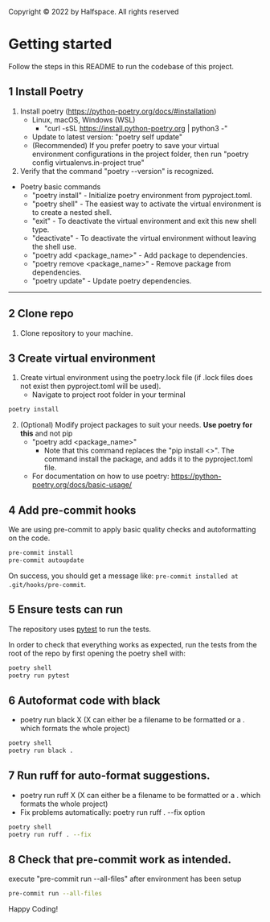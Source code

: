 Copyright © 2022 by Halfspace. All rights reserved

Getting started
============
Follow the steps in this README to run the codebase of this project.


1 Install Poetry
--------------------------
1) Install poetry (https://python-poetry.org/docs/#installation)
   * Linux, macOS, Windows (WSL)
      * "curl -sSL https://install.python-poetry.org | python3 -"
   * Update to latest version: "poetry self update"
   * (Recommended) If you prefer poetry to save your virtual environment configurations in the project folder, then run "poetry config virtualenvs.in-project true"
2) Verify that the command "poetry --version" is recognized.


* Poetry basic commands
  * "poetry install" - Initialize poetry environment from pyproject.toml.
  * "poetry shell" - The easiest way to activate the virtual environment is to create a nested shell.     
  * "exit" - To deactivate the virtual environment and exit this new shell type.
  * "deactivate" - To deactivate the virtual environment without leaving the shell use.
  * "poetry add <package_name>" - Add package to dependencies. 
  * "poetry remove <package_name>" - Remove package from dependencies. 
  * "poetry update" - Update poetry dependencies. 

--------------



2 Clone repo 
----------------
1) Clone repository to your machine.


3 Create virtual environment
---------------- 
1) Create virtual environment using the poetry.lock file (if .lock files does not exist then pyproject.toml will be used).
   * Navigate to project root folder in your terminal 
```bash 
poetry install
 ```
2) (Optional) Modify project packages to suit your needs. **Use poetry for this** and not pip
      * "poetry add <package_name>" 
        * Note that this command replaces the "pip install <>". The command install the package, and adds it to the pyproject.toml file.
      * For documentation on how to use poetry: https://python-poetry.org/docs/basic-usage/

4 Add pre-commit hooks
----------------
We are using pre-commit to apply basic quality checks and autoformatting on the code.
   
```bash
pre-commit install
pre-commit autoupdate
 ```

On success, you should get a message like: ``pre-commit installed at .git/hooks/pre-commit``.

5 Ensure tests can run
----------------------

The repository uses [pytest](https://docs.pytest.org/en/latest/) to run the tests.

In order to check that everything works as expected, run the tests from the root of the repo by first opening the poetry shell with:
```bash
poetry shell
poetry run pytest
 ```


6 Autoformat code with black
----------------------
* poetry run black X  (X can either be a filename to be formatted or a . which formats the whole project)
```bash
poetry shell
poetry run black .
 ```

7 Run ruff for auto-format suggestions.
----------------------
* poetry run ruff X  (X can either be a filename to be formatted or a . which formats the whole project)
* Fix problems automatically: poetry run ruff . --fix option

```bash
poetry shell
poetry run ruff . --fix
 ```


8 Check that pre-commit work as intended. 
-----------------------------
execute "pre-commit run --all-files" after environment has been setup
```bash
pre-commit run --all-files
 ```
Happy Coding!